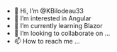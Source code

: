 - 👋 Hi, I’m @KBilodeau33
- 👀 I’m interested in Angular
- 🌱 I’m currently learning Blazor
- 💞️ I’m looking to collaborate on ...
- 📫 How to reach me ...

<!---
KBilodeau33/KBilodeau33 is a ✨ special ✨ repository because its `README.md` (this file) appears on your GitHub profile.
You can click the Preview link to take a look at your changes.
--->
